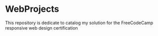 # WebProjects
This repository is dedicate to catalog my solution for the FreeCodeCamp responsive web design certification 
